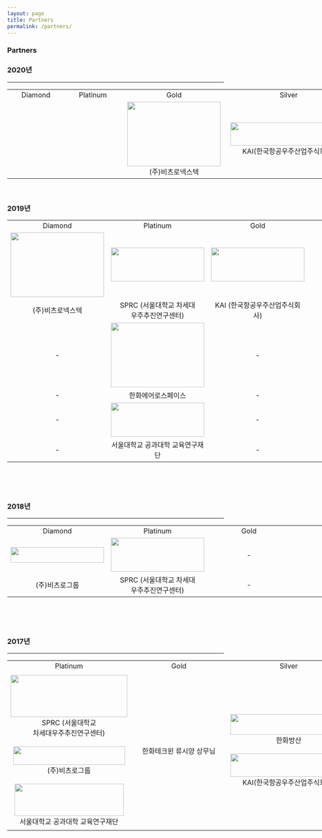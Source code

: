 ```yaml
---
layout: page
title: Partners
permalink: /partners/
---
```

<h3>Partners</h3>


<h3>2020년</h3> 

* * *

<table style="width:1085px"><tr>
<td width="271" align="center">Diamond<br/></td>
<td width="271" align="center">Platinum<br/></td>
<td width="271" align="center">Gold<br/></td>
<td width="271" align="center">Silver<br/></td>
<td width="271" align="center">Bronze<br/></td>
  
</tr><tr>
  
<td width="217" align="center"></td>
<td width="217" align="center"></td>
<td width="217" align="center">
<img src="https://github.com/Sally271/hanaro.github.io/blob/master/assets/%EB%B9%84%EC%B8%A0%EB%A1%9C%20%EB%84%A5%EC%8A%A4%ED%85%8D.jpg?raw=true" width="217" height="150" /><br/>
(주)비츠로넥스텍
</td>
<td width="217" align="center">
<img src="https://github.com/hsb6350/hanaro.github.io/blob/master/assets/logo/KAI.PNG?raw=true" width="271" height="54" /><br/>
KAI(한국항공우주산업주식회사)</td>
<td width="217" align="center">
<img src="https://github.com/hsb6350/hanaro.github.io/blob/master/assets/logo/APSI.jpg?raw=true" width="271" height="69" /><br/>
AP위성주식회사
</td>

</tr></table><br/>



<h3> 2019년 </h3>
<table style="width:1085px"><tr>
<td width="217" align="center">Diamond<br/></td>
<td width="217" align="center">Platinum<br/></td>
<td width="217" align="center">Gold<br/></td>
<td width="217" align="center">Silver<br/></td>
<td width="217" align="center">Bronze<br/></td>
  
</tr><tr>
  
<td width="217" align="center">
<img src="https://github.com/Sally271/hanaro.github.io/blob/master/assets/%EB%B9%84%EC%B8%A0%EB%A1%9C%20%EB%84%A5%EC%8A%A4%ED%85%8D.jpg?raw=true" width="217" height="150" /></td>
<td width="217" align="center">
<img src="https://github.com/hsb6350/hanaro.github.io/blob/master/assets/logo/sprc_logo.PNG?raw=true" width="217" height="79" /></td>
<td width="217" align="center">
<img src="https://github.com/Sally271/hanaro.github.io/blob/master/assets/logo/KAI.PNG?raw=true" width="217" height="79" /></td>
<td width="217" align="center">-</td>
<td width="217" align="center">-</td>

</tr><tr>
  
<td width="217" align="center">(주)비츠로넥스텍</td>
<td width="217" align="center">SPRC (서울대학교 차세대<br/>우주추진연구센터)</td>
<td width="217" align="center">KAI (한국항공우주산업주식회사)</td>
<td width="217" align="center">-</td>
<td width="217" align="center">-</td>

</tr><tr>

<td width="217" align="center">-</td>
<td width="217" align="center">
<img src= "https://github.com/Sally271/hanaro.github.io/blob/master/assets/%ED%95%9C%ED%99%94%EC%97%90%EC%96%B4%EB%A1%9C%EC%8A%A4%ED%8E%98%EC%9D%B4%EC%8A%A4.png?raw=true" width="217" height="150" /></td>
<td width="217" align="center">-</td>
<td width="217" align="center">-</td>
<td width="217" align="center">-</td>

</tr><tr>
  
<td width="217" align="center">-</td>
<td width="217" align="center">한화에어로스페이스</td>
<td width="217" align="center">-</td>
<td width="217" align="center">-</td>
<td width="217" align="center">-</td>

</tr><tr>

<td width="217" align="center">-</td>
<td width="217" align="center">
<img src="https://github.com/hsb6350/hanaro.github.io/blob/master/assets/logo/SNUENG.PNG?raw=true" width="217" height="79" /></td>
<td width="217" align="center">-</td>
<td width="217" align="center">-</td>
<td width="217" align="center">-</td>


</tr><tr>
  
<td width="217" align="center">-</td>
<td width="217" align="center">서울대학교 공과대학 교육연구재단</td>
<td width="217" align="center">-</td>
<td width="217" align="center">-</td>
<td width="217" align="center">-</td>

</tr></table>

<br/>
<br/>
<br/>


<h3>2018년</h3> 

* * *

<table style="width:1085px"><tr>
<td width="217" align="center">Diamond<br/></td>
<td width="217" align="center">Platinum<br/></td>
<td width="217" align="center">Gold<br/></td>
<td width="217" align="center">Silver<br/></td>
<td width="217" align="center">Bronze<br/></td>
  
</tr><tr>
  
<td width="217" align="center">
<img src="https://github.com/hsb6350/hanaro.github.io/blob/master/assets/logo/VITZRO01.png?raw=true" width="217" height="36" /></td>
<td width="217" align="center">
<img src="https://github.com/hsb6350/hanaro.github.io/blob/master/assets/logo/sprc_logo.PNG?raw=true" width="217" height="79" /></td>
<td width="217" align="center">-</td>
<td width="217" align="center">-</td>
<td width="217" align="center">
<img src="https://github.com/hsb6350/hanaro.github.io/blob/master/assets/logo/APSI.jpg?raw=true" width="217" height="55" /></td>

</tr><tr>
  
<td width="217" align="center">(주)비츠로그룹</td>
<td width="217" align="center">SPRC (서울대학교 차세대<br/>우주추진연구센터)</td>
<td width="217" align="center">-</td>
<td width="217" align="center">-</td>
<td width="217" align="center">AP위성주식회사</td>

</tr></table>

<br/>
<br/>
<br/>

<h3>2017년</h3> 

* * *

<table style="width:1085px"><tr>
<td width="271" align="center">Platinum<br/></td>
<td width="271" align="center">Gold<br/></td>
<td width="271" align="center">Silver<br/></td>
<td width="271" align="center">Bronze<br/></td>
  
</tr><tr>
  
<td width="217" align="center">
<img src="https://github.com/hsb6350/hanaro.github.io/blob/master/assets/logo/sprc_logo.PNG?raw=true" width="271" height="98" /><br/>
SPRC (서울대학교 <br/> 차세대우주추진연구센터)<br/><br/>
<img src="https://github.com/hsb6350/hanaro.github.io/blob/master/assets/logo/VITZRO01.png?raw=true" width="260" height="43" /><br/>
(주)비츠로그룹<br/><br/>
<img src="https://github.com/hsb6350/hanaro.github.io/blob/master/assets/logo/SNUENG.PNG?raw=true" width="254" height="75" /><br/>
서울대학교 공과대학 교육연구재단</td>
<td width="217" align="center">한화테크윈 류시양 상무님</td>
<td width="217" align="center">
<img src="https://github.com/hsb6350/hanaro.github.io/blob/master/assets/logo/Hanwha Corp.Defense.jpg?raw=true" width="271" height="48" /><br/>한화방산<br/><br/>
<img src="https://github.com/hsb6350/hanaro.github.io/blob/master/assets/logo/KAI.PNG?raw=true" width="271" height="54" /><br/>
KAI(한국항공우주산업주식회사)</td>
<td width="217" align="center">
<img src="https://github.com/hsb6350/hanaro.github.io/blob/master/assets/logo/hyundairotem.jpg?raw=true" width="233" height="79" /><br/>
현대로템<br/><br/>
<img src="https://github.com/hsb6350/hanaro.github.io/blob/master/assets/logo/APSI.jpg?raw=true" width="271" height="69" /><br/>
AP위성주식회사<br/><br/>
<img src="https://github.com/hsb6350/hanaro.github.io/blob/master/assets/logo/LotteTour.jpg?raw=true" width="194" height="102" /><br/>
롯데관광 서울대학교점
</td>

</tr></table><br/>

